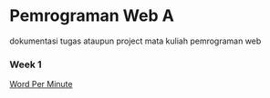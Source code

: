 # Pemrograman Web A
dokumentasi tugas ataupun project mata kuliah pemrograman web

### **Week 1**
[Word Per Minute](Word-Per-Minute)
